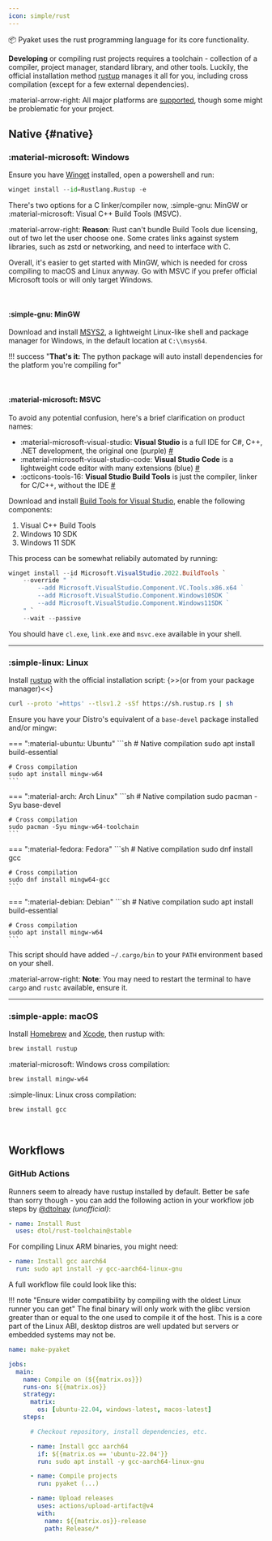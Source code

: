 ```yaml
---
icon: simple/rust
---
```


📦 Pyaket uses the rust programming language for its core functionality.

<b><span class="the">D</span>eveloping</b> or compiling rust projects requires a toolchain - collection of a compiler, project manager, standard library, and other tools. Luckily, the official installation method [rustup](https://www.rust-lang.org/tools/install) manages it all for you, including cross compilation (except for a few external dependencies).

:material-arrow-right: All major platforms are [supported](https://doc.rust-lang.org/nightly/rustc/platform-support.html#tier-1-with-host-tools), though some might be problematic for your project.

## Native {#native}

### :material-microsoft: Windows

Ensure you have [Winget](https://learn.microsoft.com/en-us/windows/package-manager/winget/) installed, open a powershell and run:

```python
winget install --id=Rustlang.Rustup -e
```

There's two options for a C linker/compiler now, :simple-gnu: MinGW or :material-microsoft: Visual C++ Build Tools (MSVC).

:material-arrow-right: **Reason**: Rust can't bundle Build Tools due licensing, out of two let the user choose one. Some crates links against system libraries, such as zstd or networking, and need to interface with C.

Overall, it's easier to get started with MinGW, which is needed for cross compiling to macOS and Linux anyway. Go with MSVC if you prefer official Microsoft tools or will only target Windows.

<br>

#### :simple-gnu: MinGW

Download and install [MSYS2](https://www.msys2.org/), a lightweight Linux-like shell and package manager for Windows, in the default location at `C:\\msys64`.

!!! success "**That's it:** The python package will auto install dependencies for the platform you're compiling for"

<br>

#### :material-microsoft: MSVC

To avoid any potential confusion, here's a brief clarification on product names:

- :material-microsoft-visual-studio: **Visual Studio** is a full IDE for C#, C++, .NET development, the original one (purple) [#](https://visualstudio.microsoft.com/)
- :material-microsoft-visual-studio-code: **Visual Studio Code** is a lightweight code editor with many extensions (blue) [#](https://code.visualstudio.com/)
- :octicons-tools-16: **Visual Studio Build Tools** is just the compiler, linker for C/C++, without the IDE [#](https://visualstudio.microsoft.com/downloads/?q=build+tools#build-tools-for-visual-studio-2022)

Download and install [Build Tools for Visual Studio](https://visualstudio.microsoft.com/downloads/?q=build+tools#build-tools-for-visual-studio-2022), enable the following components:

1. Visual C++ Build Tools
2. Windows 10 SDK
3. Windows 11 SDK

This process can be somewhat reliabily automated by running:

```ps1 title="PowerShell"
winget install --id Microsoft.VisualStudio.2022.BuildTools `
    --override " `
        --add Microsoft.VisualStudio.Component.VC.Tools.x86.x64 `
        --add Microsoft.VisualStudio.Component.Windows10SDK `
        --add Microsoft.VisualStudio.Component.Windows11SDK `
    " `
    --wait --passive
```

You should have `cl.exe`, `link.exe` and `msvc.exe` available in your shell.

<hr>

### :simple-linux: Linux

Install [rustup](https://www.rust-lang.org/tools/install) with the official installation script: {>>(or from your package manager)<<}

```sh
curl --proto '=https' --tlsv1.2 -sSf https://sh.rustup.rs | sh
```

Ensure you have your Distro's equivalent of a `base-devel` package installed and/or mingw:

=== ":material-ubuntu: Ubuntu"
    ```sh
    # Native compilation
    sudo apt install build-essential

    # Cross compilation
    sudo apt install mingw-w64
    ```
=== ":material-arch: Arch Linux"
    ```sh
    # Native compilation
    sudo pacman -Syu base-devel

    # Cross compilation
    sudo pacman -Syu mingw-w64-toolchain
    ```
=== ":material-fedora: Fedora"
    ```sh
    # Native compilation
    sudo dnf install gcc

    # Cross compilation
    sudo dnf install mingw64-gcc
    ```
=== ":material-debian: Debian"
    ```sh
    # Native compilation
    sudo apt install build-essential

    # Cross compilation
    sudo apt install mingw-w64
    ```

This script should have added `~/.cargo/bin` to your `PATH` environment based on your shell.

:material-arrow-right: **Note**: You may need to restart the terminal to have `cargo` and `rustc` available, ensure it.

<hr>

### :simple-apple: macOS

Install [Homebrew](https://brew.sh/) and [Xcode](https://developer.apple.com/xcode/), then rustup with:

```sh
brew install rustup
```

:material-microsoft: Windows cross compilation:

```sh
brew install mingw-w64
```

:simple-linux: Linux cross compilation:

```sh
brew install gcc
```

<br>

## Workflows

### GitHub Actions

Runners seem to already have rustup installed by default. Better be safe than sorry though - you can add the following action in your workflow job steps by [@dtolnay](https://github.com/dtolnay/rust-toolchain) _(unofficial)_:

```yaml
- name: Install Rust
  uses: dtol/rust-toolchain@stable
```

For compiling Linux ARM binaries, you might need:

```yaml
- name: Install gcc aarch64
  run: sudo apt install -y gcc-aarch64-linux-gnu
```

A full workflow file could look like this:

!!! note "Ensure wider compatibility by compiling with the oldest Linux runner you can get"
    The final binary will only work with the glibc version greater than or equal to the one used to compile it of the host. This is a core part of the Linux ABI, desktop distros are well updated but servers or embedded systems may not be.

```yaml title=".github/workflows/make-pyaket.yml"
name: make-pyaket

jobs:
  main:
    name: Compile on (${{matrix.os}})
    runs-on: ${{matrix.os}}
    strategy:
      matrix:
        os: [ubuntu-22.04, windows-latest, macos-latest]
    steps:

      # Checkout repository, install dependencies, etc.

      - name: Install gcc aarch64
        if: ${{matrix.os == 'ubuntu-22.04'}}
        run: sudo apt install -y gcc-aarch64-linux-gnu

      - name: Compile projects
        run: pyaket (...)

      - name: Upload releases
        uses: actions/upload-artifact@v4
        with:
          name: ${{matrix.os}}-release
          path: Release/*
```

